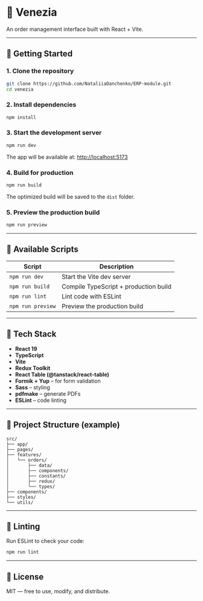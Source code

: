 # 🎨 Venezia

An order management interface built with React + Vite.

---

## 🚀 Getting Started

### 1. Clone the repository

```bash
git clone https://github.com/NataliiaDanchenko/ERP-module.git
cd venezia
```

### 2. Install dependencies

```bash
npm install
```

### 3. Start the development server

```bash
npm run dev
```

The app will be available at: [http://localhost:5173](http://localhost:5173)

### 4. Build for production

```bash
npm run build
```

The optimized build will be saved to the `dist` folder.

### 5. Preview the production build

```bash
npm run preview
```

---

## 🔧 Available Scripts

| Script            | Description                          |
|-------------------|------------------------------------|
| `npm run dev`     | Start the Vite dev server           |
| `npm run build`   | Compile TypeScript + production build |
| `npm run lint`    | Lint code with ESLint               |
| `npm run preview` | Preview the production build        |

---

## 🧰 Tech Stack

- **React 19**
- **TypeScript**
- **Vite**
- **Redux Toolkit**
- **React Table (@tanstack/react-table)**
- **Formik + Yup** – for form validation
- **Sass** – styling
- **pdfmake** – generate PDFs
- **ESLint** – code linting

---

## 📁 Project Structure (example)

```
src/
├── app/
├── pages/
├── features/
│   └── orders/
│       ├── data/
│       ├── components/
│       ├── constants/
│       ├── redux/
│       └── types/
├── components/
├── styles/
└── utils/
```

---

## 🧪 Linting

Run ESLint to check your code:

```bash
npm run lint
```

---

## 📄 License

MIT — free to use, modify, and distribute.
